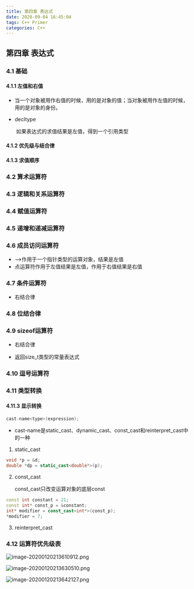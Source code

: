 ```yaml
---
title: 第四章 表达式
date: 2020-09-04 16:45:04
tags: C++ Primer
categories: C++ 
---
```


## 第四章 表达式

### 4.1 基础

#### 4.1.1 左值和右值

- 当一个对象被用作右值的时候，用的是对象的值；当对象被用作左值的时候，用的是对象的身份。

<!-- more -->

- decltype

  ​	如果表达式的求值结果是左值，得到一个引用类型

#### 4.1.2 优先级与结合律

#### 4.1.3 求值顺序

### 4.2 算术运算符

### 4.3 逻辑和关系运算符

### 4.4 赋值运算符

### 4.5 递增和递减运算符

### 4.6 成员访问运算符

- —>作用于一个指针类型的运算对象，结果是左值
- 点运算符作用于左值结果是左值，作用于右值结果是右值

### 4.7 条件运算符

- 右结合律

### 4.8 位结合律

### 4.9 sizeof运算符

- 右结合律

- 返回size_t类型的常量表达式

### 4.10 逗号运算符

### 4.11 类型转换

#### 4.11.3 显示转换

```c++
cast-name<type>(expression);
```

- cast-name是static_cast、dynamic_cast、const_cast和reinterpret_cast中的一种

1. static_cast

```c++
void *p = &d;
double *dp = static_cast<double*>(p);
```

2. const_cast

   const_cast只改变运算对象的底层const

```c++
const int constant = 21;
const int* const_p = &constant;
int* modifier = const_cast<int*>(const_p);
*modifier = 7;
```

3. reinterpret_cast

### 4.12 运算符优先级表

![image-20200120213610912.png](https://i.loli.net/2020/09/04/64jmMvIzWZpxSne.png)



![image-20200120213630510.png](https://i.loli.net/2020/09/04/G2tYarPp4sJ7nM3.png)

![image-20200120213642127.png](https://i.loli.net/2020/09/04/6Gsgm9riHkDlIzB.png)